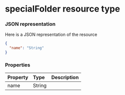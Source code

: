 # specialFolder resource type



### JSON representation

Here is a JSON representation of the resource

```json
{
  "name": "String"
}

```
### Properties
| Property	   | Type	|Description|
|:---------------|:--------|:----------|
|name|String||

<!-- uuid: 6773d333-5277-419e-991d-1ba776b2be2e
2015-10-09 18:16:07 UTC -->